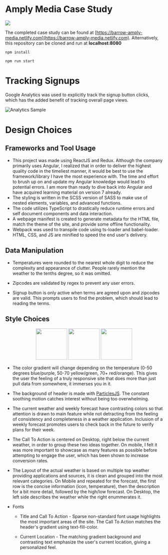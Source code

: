 # Amply Media Case Study

<img src="https://i.imgur.com/l1y1fCI.jpg">

The completed case study can be found at [https://barrow-amply-media.netlify.com](https://barrow-amply-media.netlify.com). Alternatively, this repository can be cloned and run at **localhost:8080**

`npm install`

`npm run start`

# Tracking Signups

Google Analytics was used to explicitly track the signup button clicks, which has the added benefit of tracking overall page views.

![Analytics Sample](https://i.imgur.com/fuZ7gyc.png)

# Design Choices

## Frameworks and Tool Usage

-   This project was made using ReactJS and Redux. Although the company primarily uses Angular, I realized that in order to deliver the highest quality code in the timeliest manner, it would be best to use the framework/library I have the most experience with. The time and effort to brush up on and update my Angular knowledge would lead to potential errors. I am more than ready to dive back into Angular and have acquired learning material on version 7 already.
-   The styling is written in the SCSS version of SASS to make use of nested elements, variables, and advanced functions.
-   The code utilizes TypeScript to drastically reduce runtime errors and self document components and data interaction.
-   A webpage manifest is created to generate metadata for the HTML file, match the theme of the site, and provide some offline functionality.
-   Webpack was used to transpile code using ts-loader and babel-loader. HTML, CSS, and JS are minified to speed the end user's delivery.

## Data Manipulation

-   Temperatures were rounded to the nearest whole digit to reduce the complexity and appearance of clutter. People rarely mention the weather to the tenths degree, so it was omitted.

-   Zipcodes are validated by regex to prevent any user errors.

-   Signup button is only active when terms are agreed upon and zipcodes are valid. This prompts users to find the problem, which should lead to reading the terms.

## Style Choices

<p align="center">
<img src="https://i.imgur.com/yAsbLiP.png" width=100>
<img src="https://i.imgur.com/cojaTap.png" width=100>
<img src="https://i.imgur.com/FoIUqWe.png" width=100>
</p>

-   The color gradient will change depending on the temperature (0-50 degrees blue/purple, 50-70 yellow/green, 70+ red/orange). This gives the user the feeling of a truly responsive site that does more than just pull data from somewhere, it immerses you in it.

-   The background of header is made with [ParticlesJS](https://vincentgarreau.com/particles.js/). The constant soothing motion catches interest without being too overwhelming.

-   The current weather and weekly forecast have contrasting colors so that attention is drawn to main feature while not detracting from the feeling of consistency and completeness in a weather application. Inclusion of a weekly forecast promotes users to check back in the future to verify plans for their week.

-   The Call To Action is centered on Desktop, right below the current weather, in order to group these two ideas together. On mobile, I felt it was more important to showcase as many features as possible before attempting to engage the user, which has been shown to increase conversion rates.

-   The Layout of the actual weather is based on multiple top weather providing applications and sources, it is clean and grouped into the most relevant categories. On Mobile and repeated for the forecast, the first row is the concise information (icon, temperature), then the description for a bit more detail, followed by the high/low forecast. On Desktop, the left side describes the weather while the right enummerates it.

-   Fonts

    -   Title and Call To Action - Sparse non-standard font usage highlights the most important areas of the site. The Call To Action matches the header's gradient using text-fill-color.

    -   Current Location - The matching gradient background and contrasting text emphasize the user's current location, giving a personalized feel.
